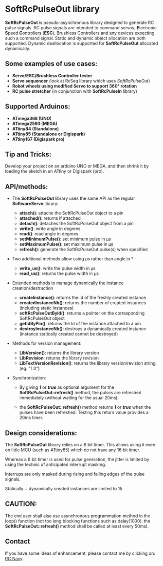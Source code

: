 SoftRcPulseOut library
======================

**SoftRcPulseOut** is pseudo-asynchronous library designed to generate RC pulse signals. RC pulse signals are intended to command servos, **E**lectronic **S**peed **C**ontrollers (**ESC**), Brushless Controllers and any devices expecting such a command signal.
Static and dynamic object allocation are both supported.
Dynamic deallocation is supported for **SoftRcPulseOut** allocated dynamically.

Some examples of use cases:
-------------------------
* **Servo/ESC/Brushless Controller tester**
* **Servo sequencer** (look at RcSeq library which uses _SoftRcPulseOut_)
* **Robot wheels using modified Servo to support 360° rotation**
* **RC pulse stretcher** (in conjunction with **SoftRcPulseIn** library)

Supported Arduinos:
------------------
* **ATmega368 (UNO)**
* **ATmega2560 (MEGA)**
* **ATtiny84 (Standalone)**
* **ATtiny85 (Standalone or Digispark)**
* **ATtiny167 (Digispark pro)**

Tip and Tricks:
--------------
Develop your project on an arduino UNO or MEGA, and then shrink it by loading the sketch in an ATtiny or Digispark (pro).

API/methods:
-----------
* The **SoftRcPulseOut** library uses the same API as the regular **SoftwareServo** library:
	* **attach()**: attache the SoftRcPulseOut object to a pin
	* **attached()**: returns if attached
	* **detach()**: detaches the SoftRcPulseOut object from a pin
	* **write()**: write angle in degrees
	* **read()**: read angle in degrees
	* **setMinimumPulse()**: set minimum pulse in µs
	* **setMaximumPulse()**: set maximum pulse in µs
	* **refresh()**: generate the SoftRcPulseOut pulse(s) when specified

* Two additional methods allow using µs rather than angle in ° :
	* **write_us()**: write the pulse width in µs
	* **read_us()**: returns the pulse width in µs

* Extended methods to manage dynamically the instance creation/destruction
	* **createInstance()**: returns the id of the freshly created instance
	* **createdInstanceNb()**: returns the number of created instances (including static instances)
	* **softRcPulseOutById()**: returns a pointer on the corresponding SoftRcPulseOut object
	* **getIdByPin()**: returns the Id of the instance attached to a pin
	* **destroyInstanceNb()**: destroys a dynamically created instance (instance statically created cannot be destroyed)

* Methods for version management:
	* **LibVersion()**: returns the library version
	* **LibRevision**: returns the library revision
	* **LibTextVersionRevision()**: returns the library version/revision string (eg: "1.0")

* Synchronization:
	* By giving **_1_** or **_true_** as optional argument for the **SoftRcPulseOut::refresh()** method, the pulses are refreshed immediately (without waiting for the usual 20ms).

	* the **SoftRcPulseOut::refresh()** method returns **_1_** or **_true_** when the pulses have been refreshed. Testing this return value provides a 20ms timer.

Design considerations:
---------------------
The **SoftRcPulseOut** library relies on a 8 bit timer. This allows using it even on little MCU (such as ATtiny85) which do not have any 16 bit timer.

Whereas a 8 bit timer is used for pulse generation, the jitter is limited by using the technic of anticipated interrupt masking.

Interrups are only masked during rising and falling edges of the pulse signals.

Statically + dynamically created instances are limited to 15.

CAUTION:
-------
The end user shall also use asynchronous programmation method in the loop() function (not too long blocking functions such as delay(1000): the **SoftRcPulseOut::refresh()** method shall be called at least every 50ms).

Contact
-------

If you have some ideas of enhancement, please contact me by clicking on: [RC Navy](http://p.loussouarn.free.fr/contact.html).

